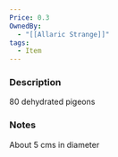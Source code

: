 ```yaml
---
Price: 0.3
OwnedBy:
  - "[[Allaric Strange]]"
tags:
  - Item
---
```



### Description
80 dehydrated pigeons

### Notes
About 5 cms in diameter
